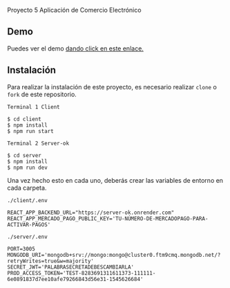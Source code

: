 Proyecto 5 Aplicación de Comercio Electrónico

## Demo

Puedes ver el demo [dando click en este enlace.](https://sebamellam.github.io/)

## Instalación

Para realizar la instalación de este proyecto, es necesario realizar `clone` o `fork` de este repositorio.

`Terminal 1 Client`
```shell
$ cd client
$ npm install
$ npm run start
```

`Terminal 2 Server-ok`
```shell
$ cd server
$ npm install
$ npm run dev
```
Una vez hecho esto en cada uno, deberás crear las variables de entorno en cada carpeta.

`./client/.env`

```
REACT_APP_BACKEND_URL="https://server-ok.onrender.com"
REACT_APP_MERCADO_PAGO_PUBLIC_KEY='TU-NÚMERO-DE-MERCADOPAGO-PARA-ACTIVAR-PAGOS'
```


`./server/.env`

```
PORT=3005
MONGODB_URI='mongodb+srv://mongo:mongo@cluster0.ftm9cmq.mongodb.net/?retryWrites=true&w=majority'
SECRET_JWT='PALABRASECRETADEBESCAMBIARLA'
PROD_ACCESS_TOKEN='TEST-8283691311611373-111111-6e0891837d7ee10afe79266843d56e31-1545626684'
```

